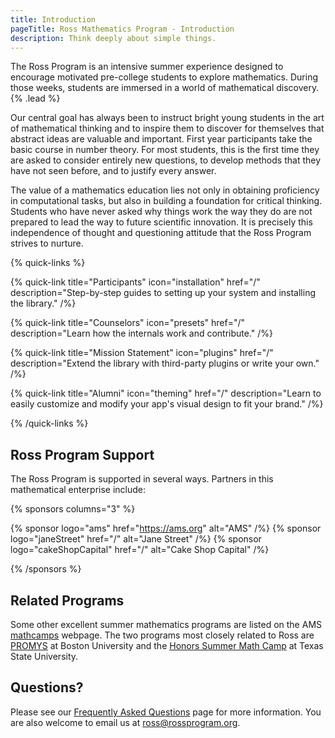 ```yaml
---
title: Introduction
pageTitle: Ross Mathematics Program - Introduction
description: Think deeply about simple things.
---
```


The Ross Program is an intensive summer experience designed to encourage motivated pre-college students to explore mathematics. During those weeks, students are immersed in a world of mathematical discovery. {% .lead %}

Our central goal has always been to instruct bright young students in the art of mathematical thinking and to inspire them to discover for themselves that abstract ideas are valuable and important. First year participants take the basic course in number theory. For most students, this is the first time they are asked to consider entirely new questions, to develop methods that they have not seen before, and to justify every answer.

The value of a mathematics education lies not only in obtaining proficiency in computational tasks, but also in building a foundation for critical thinking. Students who have never asked why things work the way they do are not prepared to lead the way to future scientific innovation. It is precisely this independence of thought and questioning attitude that the Ross Program strives to nurture.

{% quick-links %}

{% quick-link title="Participants" icon="installation" href="/" description="Step-by-step guides to setting up your system and installing the library." /%}

{% quick-link title="Counselors" icon="presets" href="/" description="Learn how the internals work and contribute." /%}

{% quick-link title="Mission Statement" icon="plugins" href="/" description="Extend the library with third-party plugins or write your own." /%}

{% quick-link title="Alumni" icon="theming" href="/" description="Learn to easily customize and modify your app's visual design to fit your brand." /%}

{% /quick-links %}

## Ross Program Support

The Ross Program is supported in several ways. Partners in this mathematical enterprise include:

{% sponsors columns="3" %}

{% sponsor logo="ams" href="https://ams.org" alt="AMS" /%}
{% sponsor logo="janeStreet" href="/" alt="Jane Street" /%}
{% sponsor logo="cakeShopCapital" href="/" alt="Cake Shop Capital" /%}

{% /sponsors %}

## Related Programs

Some other excellent summer mathematics programs are listed on the AMS [mathcamps](https://ams.org/opportunities) webpage. The two programs most closely related to Ross are [PROMYS](https://promys.org) at Boston University and the [Honors Summer Math Camp](https://txstate.edu/mathworks/camps/Summer-Math-Camps-Information/hsmc.html) at Texas State University.

## Questions?

Please see our [Frequently Asked Questions](students/faq) page for more information. You are also welcome to email us at [ross@rossprogram.org](mailto:ross@rossprogram.org).